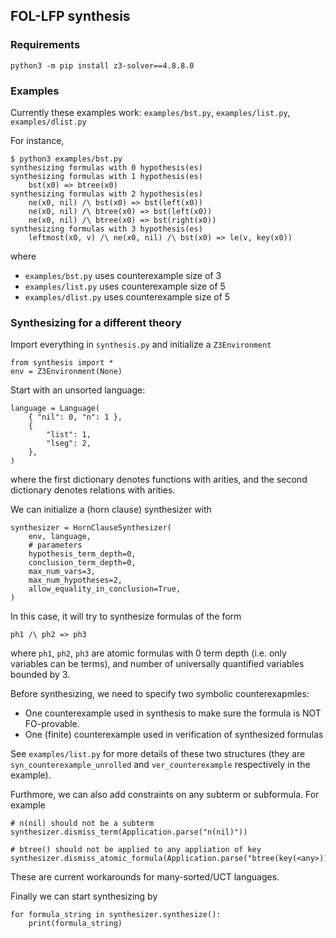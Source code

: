 FOL-LFP synthesis
---

### Requirements

```
python3 -m pip install z3-solver==4.8.8.0
```

### Examples

Currently these examples work: `examples/bst.py`, `examples/list.py`, `examples/dlist.py`

For instance,
```
$ python3 examples/bst.py
synthesizing formulas with 0 hypothesis(es)
synthesizing formulas with 1 hypothesis(es)
    bst(x0) => btree(x0)
synthesizing formulas with 2 hypothesis(es)
    ne(x0, nil) /\ bst(x0) => bst(left(x0))
    ne(x0, nil) /\ btree(x0) => bst(left(x0))
    ne(x0, nil) /\ btree(x0) => bst(right(x0))
synthesizing formulas with 3 hypothesis(es)
    leftmost(x0, v) /\ ne(x0, nil) /\ bst(x0) => le(v, key(x0))
```

where
 - `examples/bst.py` uses counterexample size of 3
 - `examples/list.py` uses counterexample size of 5
 - `examples/dlist.py` uses counterexample size of 5

### Synthesizing for a different theory

Import everything in `synthesis.py` and initialize a `Z3Environment`
```
from synthesis import *
env = Z3Environment(None)
```

Start with an unsorted language:
```
language = Language(
    { "nil": 0, "n": 1 },
    {
        "list": 1,
        "lseg": 2,
    },
)
```
where the first dictionary denotes functions with arities,
and the second dictionary denotes relations with arities.

We can initialize a (horn clause) synthesizer with
```
synthesizer = HornClauseSynthesizer(
    env, language,
    # parameters
    hypothesis_term_depth=0,
    conclusion_term_depth=0,
    max_num_vars=3,
    max_num_hypotheses=2,
    allow_equality_in_conclusion=True,
)
```
In this case, it will try to synthesize formulas of the form
```
ph1 /\ ph2 => ph3
```
where `ph1`, `ph2`, `ph3` are atomic formulas with 0 term depth (i.e. only variables can be terms), and number of universally quantified variables bounded by 3.

Before synthesizing, we need to specify two symbolic counterexapmles:
 - One counterexample used in synthesis to make sure the formula is NOT FO-provable.
 - One (finite) counterexample used in verification of synthesized formulas

See `examples/list.py` for more details of these two structures (they are `syn_counterexample_unrolled` and `ver_counterexample` respectively in the example).

Furthmore, we can also add constraints on any subterm or subformula.
For example
```
# n(nil) should not be a subterm
synthesizer.dismiss_term(Application.parse("n(nil)"))

# btree() should not be applied to any appliation of key
synthesizer.dismiss_atomic_formula(Application.parse("btree(key(<any>))"))
```
These are current workarounds for many-sorted/UCT languages.

Finally we can start synthesizing by
```
for formula_string in synthesizer.synthesize():
    print(formula_string)
```
